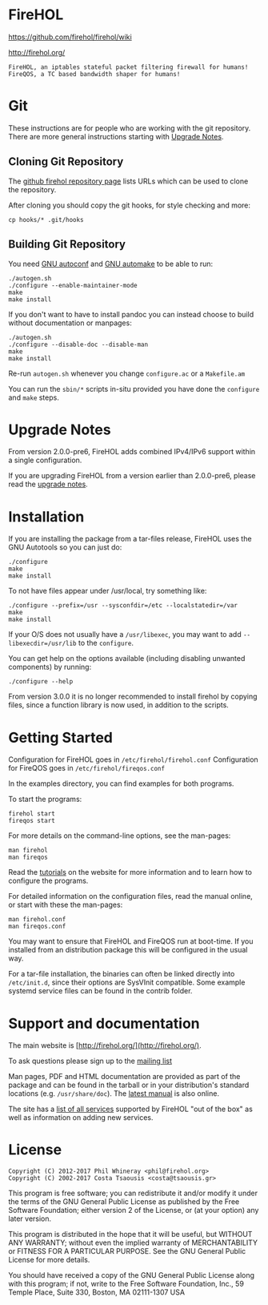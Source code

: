 FireHOL
=======

https://github.com/firehol/firehol/wiki

http://firehol.org/

    FireHOL, an iptables stateful packet filtering firewall for humans!
    FireQOS, a TC based bandwidth shaper for humans!

Git
===
These instructions are for people who are working with the git repository.
There are more general instructions starting with
[Upgrade Notes](#upgrade-notes).

Cloning Git Repository
----------------------

The [github firehol repository page](https://github.com/firehol/firehol)
lists URLs which can be used to clone the repository.

After cloning you should copy the git hooks, for style checking and more:

~~~~
cp hooks/* .git/hooks
~~~~

Building Git Repository
-----------------------
You need [GNU autoconf](http://www.gnu.org/software/autoconf/) and
[GNU automake](http://www.gnu.org/software/automake/) to be able to
run:

~~~~
./autogen.sh
./configure --enable-maintainer-mode
make
make install
~~~~

If you don't want to have to install pandoc you can instead choose
to build without documentation or manpages:

~~~~
./autogen.sh
./configure --disable-doc --disable-man
make
make install
~~~~

Re-run `autogen.sh` whenever you change `configure.ac` or a `Makefile.am`

You can run the `sbin/*` scripts in-situ provided you have done the
`configure` and `make` steps.


Upgrade Notes
=============
From version 2.0.0-pre6, FireHOL adds combined IPv4/IPv6 support within
a single configuration.

If you are upgrading FireHOL from a version earlier than 2.0.0-pre6,
please read the [upgrade notes](http://firehol.org/upgrade/).


Installation
============
If you are installing the package from a tar-files release, FireHOL uses
the GNU Autotools so you can just do:

~~~~
./configure
make
make install
~~~~

To not have files appear under /usr/local, try something like:

~~~~
./configure --prefix=/usr --sysconfdir=/etc --localstatedir=/var
make
make install
~~~~

If your O/S does not usually have a `/usr/libexec`, you may want
to add `--libexecdir=/usr/lib` to the `configure`.

You can get help on the options available (including disabling unwanted
components) by running:

~~~~
./configure --help
~~~~

From version 3.0.0 it is no longer recommended to install firehol by
copying files, since a function library is now used, in addition to
the scripts.


Getting Started
===============
Configuration for FireHOL goes in `/etc/firehol/firehol.conf`
Configuration for FireQOS goes in `/etc/firehol/fireqos.conf`

In the examples directory, you can find examples for both programs.

To start the programs:

~~~~
firehol start
fireqos start
~~~~

For more details on the command-line options, see the man-pages:

~~~~
man firehol
man fireqos
~~~~

Read the [tutorials](http://firehol.org/tutorial/) on the website for
more information and to learn how to configure the programs.

For detailed information on the configuration files, read the manual
online, or start with these the man-pages:

~~~~
man firehol.conf
man fireqos.conf
~~~~

You may want to ensure that FireHOL and FireQOS run at boot-time. If you
installed from an distribution package this will be configured in the
usual way.

For a tar-file installation, the binaries can often be linked directly
into `/etc/init.d`, since their options are SysVInit compatible. Some
example systemd service files can be found in the contrib folder.


Support and documentation
=========================
The main website is [http://firehol.org/](http://firehol.org/).

To ask questions please sign up to the
[mailing list](http://lists.firehol.org/mailman/listinfo/firehol-support)

Man pages, PDF and HTML documentation are provided as part of the package
and can be found in the tarball or in your distribution's standard locations
(e.g. `/usr/share/doc`). The [latest manual](http://firehol.org/manual/)
is also online.

The site has a [list of all services](http://firehol.org/services/) supported
by FireHOL "out of the box" as well as information on adding new services.


License
=======

    Copyright (C) 2012-2017 Phil Whineray <phil@firehol.org>
    Copyright (C) 2002-2017 Costa Tsaousis <costa@tsaousis.gr>

This program is free software; you can redistribute it and/or modify
it under the terms of the GNU General Public License as published by
the Free Software Foundation; either version 2 of the License, or
(at your option) any later version.

This program is distributed in the hope that it will be useful,
but WITHOUT ANY WARRANTY; without even the implied warranty of
MERCHANTABILITY or FITNESS FOR A PARTICULAR PURPOSE.  See the
GNU General Public License for more details.

You should have received a copy of the GNU General Public License
along with this program; if not, write to the Free Software
Foundation, Inc., 59 Temple Place, Suite 330, Boston, MA 02111-1307 USA
